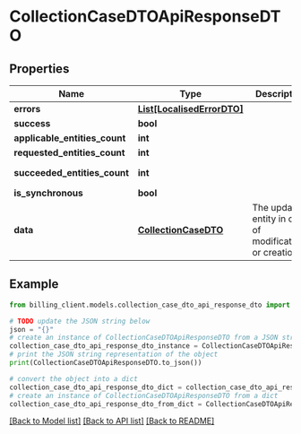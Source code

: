 # CollectionCaseDTOApiResponseDTO


## Properties

Name | Type | Description | Notes
------------ | ------------- | ------------- | -------------
**errors** | [**List[LocalisedErrorDTO]**](LocalisedErrorDTO.md) |  | [optional] 
**success** | **bool** |  | [optional] 
**applicable_entities_count** | **int** |  | [optional] 
**requested_entities_count** | **int** |  | [optional] 
**succeeded_entities_count** | **int** |  | [optional] [readonly] 
**is_synchronous** | **bool** |  | [optional] 
**data** | [**CollectionCaseDTO**](CollectionCaseDTO.md) | The updated entity in case of modifications or creation | [optional] 

## Example

```python
from billing_client.models.collection_case_dto_api_response_dto import CollectionCaseDTOApiResponseDTO

# TODO update the JSON string below
json = "{}"
# create an instance of CollectionCaseDTOApiResponseDTO from a JSON string
collection_case_dto_api_response_dto_instance = CollectionCaseDTOApiResponseDTO.from_json(json)
# print the JSON string representation of the object
print(CollectionCaseDTOApiResponseDTO.to_json())

# convert the object into a dict
collection_case_dto_api_response_dto_dict = collection_case_dto_api_response_dto_instance.to_dict()
# create an instance of CollectionCaseDTOApiResponseDTO from a dict
collection_case_dto_api_response_dto_from_dict = CollectionCaseDTOApiResponseDTO.from_dict(collection_case_dto_api_response_dto_dict)
```
[[Back to Model list]](../README.md#documentation-for-models) [[Back to API list]](../README.md#documentation-for-api-endpoints) [[Back to README]](../README.md)



